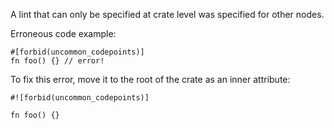 A lint that can only be specified at crate level was specified for other nodes.

Erroneous code example:

```compile_fail,E0763
#[forbid(uncommon_codepoints)]
fn foo() {} // error!
```

To fix this error, move it to the root of the crate as an inner attribute:

```
#![forbid(uncommon_codepoints)]

fn foo() {}
```
